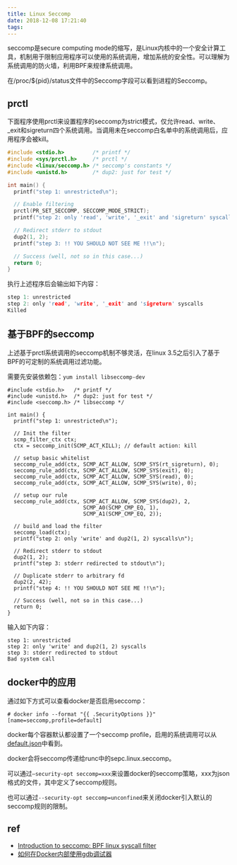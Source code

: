 ```yaml
---
title: Linux Seccomp
date: 2018-12-08 17:21:40
tags:
---
```


seccomp是secure computing mode的缩写，是Linux内核中的一个安全计算工具，机制用于限制应用程序可以使用的系统调用，增加系统的安全性。可以理解为系统调用的防火墙，利用BPF来规律系统调用。

在/proc/${pid}/status文件中的Seccomp字段可以看到进程的Seccomp。

## prctl

下面程序使用prctl来设置程序的seccomp为strict模式，仅允许read、write、_exit和sigreturn四个系统调用。当调用未在seccomp白名单中的系统调用后，应用程序会被kill。

```c
#include <stdio.h>         /* printf */
#include <sys/prctl.h>     /* prctl */
#include <linux/seccomp.h> /* seccomp's constants */
#include <unistd.h>        /* dup2: just for test */

int main() {
  printf("step 1: unrestricted\n");

  // Enable filtering
  prctl(PR_SET_SECCOMP, SECCOMP_MODE_STRICT);
  printf("step 2: only 'read', 'write', '_exit' and 'sigreturn' syscalls\n");

  // Redirect stderr to stdout
  dup2(1, 2);
  printf("step 3: !! YOU SHOULD NOT SEE ME !!\n");

  // Success (well, not so in this case...)
  return 0;
}
```

执行上述程序后会输出如下内容：

```c
step 1: unrestricted
step 2: only 'read', 'write', '_exit' and 'sigreturn' syscalls
Killed
```

## 基于BPF的seccomp

上述基于prctl系统调用的seccomp机制不够灵活，在linux 3.5之后引入了基于BPF的可定制的系统调用过滤功能。

需要先安装依赖包：`yum install libseccomp-dev`

```
#include <stdio.h>   /* printf */
#include <unistd.h>  /* dup2: just for test */
#include <seccomp.h> /* libseccomp */

int main() {
  printf("step 1: unrestricted\n");

  // Init the filter
  scmp_filter_ctx ctx;
  ctx = seccomp_init(SCMP_ACT_KILL); // default action: kill

  // setup basic whitelist
  seccomp_rule_add(ctx, SCMP_ACT_ALLOW, SCMP_SYS(rt_sigreturn), 0);
  seccomp_rule_add(ctx, SCMP_ACT_ALLOW, SCMP_SYS(exit), 0);
  seccomp_rule_add(ctx, SCMP_ACT_ALLOW, SCMP_SYS(read), 0);
  seccomp_rule_add(ctx, SCMP_ACT_ALLOW, SCMP_SYS(write), 0);

  // setup our rule
  seccomp_rule_add(ctx, SCMP_ACT_ALLOW, SCMP_SYS(dup2), 2,
                        SCMP_A0(SCMP_CMP_EQ, 1),
                        SCMP_A1(SCMP_CMP_EQ, 2));

  // build and load the filter
  seccomp_load(ctx);
  printf("step 2: only 'write' and dup2(1, 2) syscalls\n");

  // Redirect stderr to stdout
  dup2(1, 2);
  printf("step 3: stderr redirected to stdout\n");

  // Duplicate stderr to arbitrary fd
  dup2(2, 42);
  printf("step 4: !! YOU SHOULD NOT SEE ME !!\n");

  // Success (well, not so in this case...)
  return 0;
}
```

输入如下内容：

```
step 1: unrestricted
step 2: only 'write' and dup2(1, 2) syscalls
step 3: stderr redirected to stdout
Bad system call
```

## docker中的应用

通过如下方式可以查看docker是否启用seccomp：

```
# docker info --format "{{ .SecurityOptions }}"
[name=seccomp,profile=default]
```

docker每个容器默认都设置了一个seccomp profile，启用的系统调用可以从[default.json](https://github.com/moby/moby/blob/master/profiles/seccomp/default.json)中看到。

docker会将seccomp传递给runc中的sepc.linux.seccomp。

可以通过`—security-opt seccomp=xxx`来设置docker的seccomp策略，xxx为json格式的文件，其中定义了seccomp规则。

也可以通过`--security-opt seccomp=unconfined`来关闭docker引入默认的seccomp规则的限制。

## ref

- [Introduction to seccomp: BPF linux syscall filter](https://blog.yadutaf.fr/2014/05/29/introduction-to-seccomp-bpf-linux-syscall-filter/)
- [如何在Docker内部使用gdb调试器](https://mp.weixin.qq.com/s?__biz=MzI0NjI4MDg5MQ==&mid=2715292188&idx=1&sn=2b7f26203aa594027550e324460bc901&chksm=cd6d15c8fa1a9cde757868fd34c8336433c4877d3e7689ed0a2bd90eb1ef6271bda97aa3bb03&mpshare=1&scene=1&srcid=12045vIwpmKLu97HvFOssitt%23rd)

